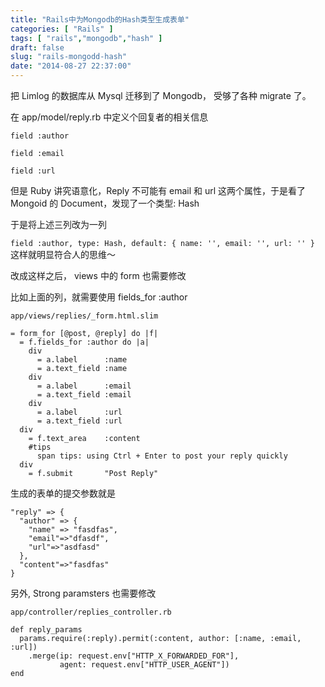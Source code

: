 ```yaml
---
title: "Rails中为Mongodb的Hash类型生成表单"
categories: [ "Rails" ]
tags: [ "rails","mongodb","hash" ]
draft: false
slug: "rails-mongodd-hash"
date: "2014-08-27 22:37:00"
---
```


把 Limlog 的数据库从 Mysql 迁移到了 Mongodb， 受够了各种 migrate 了。

在 app/model/reply.rb 中定义个回复者的相关信息

`field :author`

`field :email`

`field :url`


<!--more-->


但是 Ruby 讲究语意化，Reply 不可能有 email 和 url 这两个属性，于是看了 Mongoid 的 Document，发现了一个类型: Hash

于是将上述三列改为一列

`field :author, type: Hash, default: { name: '', email: '', url: '' }`
这样就明显符合人的思维～

改成这样之后， views 中的 form 也需要修改

比如上面的列，就需要使用 fields_for :author

`app/views/replies/_form.html.slim`

    = form_for [@post, @reply] do |f|
      = f.fields_for :author do |a|
        div
          = a.label      :name
          = a.text_field :name
        div
          = a.label      :email
          = a.text_field :email
        div
          = a.label      :url
          = a.text_field :url
      div
        = f.text_area    :content
        #tips
          span tips: using Ctrl + Enter to post your reply quickly
      div
        = f.submit       "Post Reply"

生成的表单的提交参数就是

    "reply" => {
      "author" => {
        "name" => "fasdfas",
        "email"=>"dfasdf",
        "url"=>"asdfasd"
      },
      "content"=>"fasdfas"
    }

另外, Strong paramsters 也需要修改

`app/controller/replies_controller.rb`

    def reply_params
      params.require(:reply).permit(:content, author: [:name, :email, :url])
        .merge(ip: request.env["HTTP_X_FORWARDED_FOR"],
               agent: request.env["HTTP_USER_AGENT"])
    end
